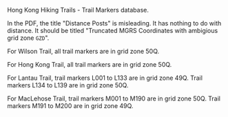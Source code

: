 Hong Kong Hiking Trails - Trail Markers database.

In the PDF, the title "Distance Posts" is misleading. It has nothing to do with distance. It should be titled "Truncated MGRS Coordinates with ambigious grid zone `GZD`".

For Wilson Trail, all trail markers are in grid zone 50Q.

For Hong Kong Trail, all trail markers are in grid zone 50Q.

For Lantau Trail, trail markers L001 to L133 are in grid zone 49Q. Trail markers L134 to L139 are in grid zone 50Q. 

For MacLehose Trail, trail markers M001 to M190 are in grid zone 50Q. Trail markers M191 to M200 are in grid zone 49Q. 
